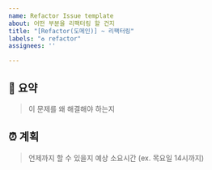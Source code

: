 ```yaml
---
name: Refactor Issue template
about: 어떤 부분을 리팩터링 할 건지
title: "[Refactor(도메인)] ~ 리팩터링"
labels: "♻️ refactor"
assignees: ''

---
```


## 📝 요약
> 이 문제를 왜 해결해야 하는지

## ⏰ 계획
> 언제까지 할 수 있을지 예상 소요시간 (ex. 목요일 14시까지)
